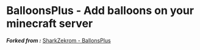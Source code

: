 # BalloonsPlus - Add balloons on your minecraft server
***Forked from :*** [SharkZekrom - BallonsPlus](https://github.com/SharkZekrom/BallonsPlus)
